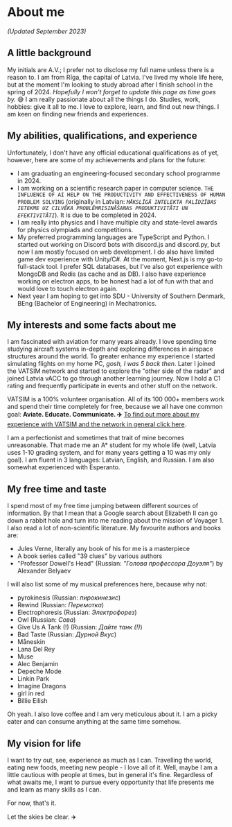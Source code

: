 # About me

_(Updated September 2023)_

## A little background

My initials are A.V.; I prefer not to disclose my full name unless there is a reason to. I am from Rīga, the capital of Latvia. I've lived my whole life here, but at the moment I'm looking to study abroad after I finish school in the spring of 2024. _Hopefully I won't forget to update this page as time goes by._ 😅 I am really passionate about all the things I do. Studies, work, hobbies: give it all to me. I love to explore, learn, and find out new things. I am keen on finding new friends and experiences.

## My abilities, qualifications, and experience

Unfortunately, I don't have any official educational qualifications as of yet, however, here are some of my achievements and plans for the future:

- I am graduating an engineering-focused secondary school programme in 2024.
- I am working on a scientific research paper in computer science. `THE INFLUENCE OF AI HELP ON THE PRODUCTIVITY AND EFFECTIVENESS OF HUMAN PROBLEM SOLVING` (originally in Latvian: _`MĀKSLĪGĀ INTELEKTA PALĪDZĪBAS IETEKME UZ CILVĒKA PROBLĒMRISINĀŠANAS PRODUKTIVITĀTI UN EFEKTIVITĀTI`_). It is due to be completed in 2024.
- I am really into physics and I have multiple city and state-level awards for physics olympiads and competitions.
- My preferred programming languages are TypeScript and Python. I started out working on Discord bots with discord.js and discord.py, but now I am mostly focused on web development. I do also have limited game dev experience with Unity/C#. At the moment, Next.js is my go-to full-stack tool. I prefer SQL databases, but I've also got experience with MongoDB and Redis (as cache and as DB). I also have experience working on electron apps, to be honest had a lot of fun with that and would love to touch electron again.
- Next year I am hoping to get into SDU - University of Southern Denmark, BEng (Bachelor of Engineering) in Mechatronics.

## My interests and some facts about me

I am fascinated with aviation for many years already. I love spending time studying aircraft systems in-depth and exploring differences in airspace structures around the world. To greater enhance my experience I started simulating flights on my home PC, _gosh, I was 5 back then_. Later I joined the VATSIM network and started to explore the "other side of the radar" and joined Latvia vACC to go through another learning journey. Now I hold a C1 rating and frequently participate in events and other stuff on the network.

VATSIM is a 100% volunteer organisation. All of its 100 000+ members work and spend their time completely for free, because we all have one common goal: **Aviate. Educate. Communicate. ✈️** [To find out more about my experience with VATSIM and the network in general click here](/blog/a-bit-about-vatsim).

I am a perfectionist and sometimes that trait of mine becomes unreasonable. That made me an A\* student for my whole life (well, Latvia uses 1-10 grading system, and for many years getting a 10 was my only goal). I am fluent in 3 languages: Latvian, English, and Russian. I am also somewhat experienced with Esperanto.

## My free time and taste

I spend most of my free time jumping between different sources of information. By that I mean that a Google search about Elizabeth II can go down a rabbit hole and turn into me reading about the mission of Voyager 1. I also read a lot of non-scientific literature. My favourite authors and books are:

- Jules Verne, literally any book of his for me is a masterpiece
- A book series called "39 clues" by various authors
- "Professor Dowell's Head" (Russian: _"Голова профессора Доуэля"_) by Alexander Belyaev

I will also list some of my musical preferences here, because why not:

- pyrokinesis (Russian: _пирокинезис_)
- Rewind (Russian: _Перемотка_)
- Electrophoresis (Russian: _Электрофорез_)
- Owl (Russian: _Сова_)
- Give Us A Tank (!) (Russian: _Дайте танк (!)_)
- Bad Taste (Russian: _Дурной Вкус_)
- Måneskin
- Lana Del Rey
- Muse
- Alec Benjamin
- Depeche Mode
- Linkin Park
- Imagine Dragons
- girl in red
- Billie Eilish

Oh yeah. I also love coffee and I am very meticulous about it. I am a picky eater and can consume anything at the same time somehow.

## My vision for life

I want to try out, see, experience as much as I can. Travelling the world, eating new foods, meeting new people - I love all of it. Well, maybe I am a little cautious with people at times, but in general it's fine. Regardless of what awaits me, I want to pursue every opportunity that life presents me and learn as many skills as I can.

For now, that's it.

Let the skies be clear. ✈️
